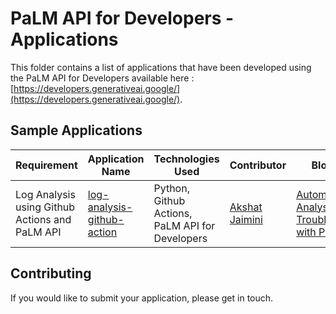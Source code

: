 # PaLM API for Developers - Applications
This folder contains a list of applications that have been developed using the PaLM API for Developers available here : [https://developers.generativeai.google/](https://developers.generativeai.google/). 

## Sample Applications

| Requirement | Application Name | Technologies Used | Contributor | Blog Post |
|---|---|---|---|---|
|Log Analysis using Github Actions and PaLM API |[log-analysis-github-action](log-analysis-github-action)|Python, Github Actions, PaLM API for Developers|[Akshat Jaimini](https://github.com/destrex271)|[Automating Log Analysis and Troubleshooting with PaLM API](https://medium.com/google-cloud/automating-log-analysis-and-troubleshooting-with-the-palm-api-891ac31af1ae)|

## Contributing
If you would like to submit your application, please get in touch. 

